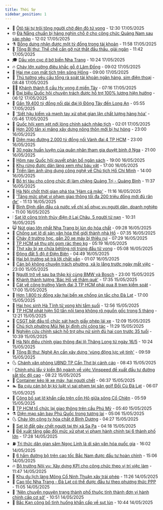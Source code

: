 ```yaml
---
title: Thời Sự
sidebar_position: 1
---
```


<!-- vnexpress-thoi-su:START -->
- 🦒 [Ôtô tải tự trôi tông người chờ đèn đỏ tử vong](https://vnexpress.net/oto-tai-tu-troi-tong-nguoi-cho-den-do-tu-vong-4887273.html) - 12:30 17/05/2025
- 🤓 [Đà Nẵng chuẩn bị hàng nghìn chỗ ở cho công chức Quảng Nam sau sáp nhập](https://vnexpress.net/da-nang-chuan-bi-hang-nghin-cho-o-cho-cong-chuc-quang-nam-sau-sap-nhap-4887267.html) - 12:02 17/05/2025
- ⚗️ [Bỗng dưng nhận được một tỷ đồng trong tài khoản](https://vnexpress.net/bong-dung-nhan-duoc-mot-ty-dong-trong-tai-khoan-4887264.html) - 11:58 17/05/2025
- 🌊 [Tổng Bí thư: Thể chế cần gỡ nút thắt đấu thầu, giải ngân](https://vnexpress.net/tong-bi-thu-the-che-can-go-nut-that-dau-thau-giai-ngan-4887236.html) - 11:42 17/05/2025
- 🎓 [Dầu vón cục ở bờ biển Nha Trang](https://vnexpress.net/dau-von-cuc-o-bo-bien-nha-trang-4887243.html) - 10:24 17/05/2025
- 🔥 [Cháy lớn xưởng điêu khắc gỗ ở Lâm Đồng](https://vnexpress.net/chay-lon-xuong-dieu-khac-go-o-lam-dong-4887227.html) - 09:02 17/05/2025
- 🦏 [Hai mẹ con mất tích trên sông Hồng](https://vnexpress.net/hai-me-con-mat-tich-tren-song-hong-4887212.html) - 09:00 17/05/2025
- 👺 [Thủ tướng yêu cầu tổng rà soát tài khoản ngân hàng, sim điện thoại](https://vnexpress.net/thu-tuong-yeu-cau-tong-ra-soat-tai-khoan-ngan-hang-sim-dien-thoai-4887218.html) - 08:48 17/05/2025
- 🧑‍🏫 [Khánh thành 6 cầu Hy vọng ở miền Tây](https://vnexpress.net/khanh-thanh-6-cau-hy-vong-o-mien-tay-4887001.html) - 07:16 17/05/2025
- 🚦 [Đại biểu Quốc hội chuyên trách được hỗ trợ 100% lương hiện hưởng](https://vnexpress.net/dai-bieu-quoc-hoi-chuyen-trach-duoc-ho-tro-100-luong-hien-huong-4887189.html) - 06:12 17/05/2025
- 🎉 [Gần 19.400 tỷ đồng nối dài đại lộ Đông Tây đến Long An](https://vnexpress.net/gan-19-400-ty-dong-noi-dai-dai-lo-dong-tay-den-long-an-4887197.html) - 05:55 17/05/2025
- 🦒 [&#39;Siết hậu kiểm và mạnh tay xử phạt gian lận chất lượng hàng hóa&#39;](https://vnexpress.net/siet-hau-kiem-va-manh-tay-xu-phat-gian-lan-chat-luong-hang-hoa-4887157.html) - 05:46 17/05/2025
- 🤗 [Quốc hội xem xét nới lỏng chính sách nhập tịch](https://vnexpress.net/quoc-hoi-xem-xet-noi-long-chinh-sach-nhap-tich-4887098.html) - 02:01 17/05/2025
- 💼 [Hơn 200 tấn xi măng xây dựng nông thôn mới bị hư hỏng](https://vnexpress.net/hon-200-tan-xi-mang-xay-dung-nong-thon-moi-bi-hu-hong-4887040.html) - 23:00 16/05/2025
- 🤩 [Diện mạo đường 2.000 tỷ đồng nối Vành đai 4 TP HCM](https://vnexpress.net/dien-mao-duong-2-000-ty-dong-noi-vanh-dai-4-tp-hcm-4886921.html) - 23:00 16/05/2025
- 🤡 [30 ngày huấn luyện của quân nhân tham gia duyệt binh ở Nga](https://vnexpress.net/30-ngay-huan-luyen-cua-quan-nhan-tham-gia-duyet-binh-o-nga-4886527.html) - 21:00 16/05/2025
- 💯 [Hôm nay Quốc hội quyết phân bổ ngân sách](https://vnexpress.net/hom-nay-quoc-hoi-quyet-phan-bo-ngan-sach-4887048.html) - 19:00 16/05/2025
- 👺 [Khu rừng được dân làng xem như báu vật](https://vnexpress.net/khu-rung-duoc-dan-lang-xem-nhu-bau-vat-4886978.html) - 17:00 16/05/2025
- 🌮 [Triển lãm ảnh ứng dụng công nghệ về Chủ tịch Hồ Chí Minh](https://vnexpress.net/trien-lam-anh-ung-dung-cong-nghe-ve-chu-tich-ho-chi-minh-4887134.html) - 14:00 16/05/2025
- 🥸 [Bố trí tàu cho công chức đi làm chặng Quảng Trị - Quảng Bình](https://vnexpress.net/bo-tri-tau-cho-cong-chuc-di-lam-chang-quang-tri-quang-binh-4886973.html) - 11:37 16/05/2025
- 🐻 [Hà Nội chốt thời gian phá tòa &#39;Hàm cá mập&#39;](https://vnexpress.net/ha-noi-chot-thoi-gian-pha-toa-ham-ca-map-4877418.html) - 11:16 16/05/2025
- 👀 [&#39;Tăng mức phạt vi phạm giao thông tối đa 200 triệu đồng mới đủ răn đe&#39;](https://vnexpress.net/tang-muc-phat-vi-pham-giao-thong-toi-da-200-trieu-dong-moi-du-ran-de-4886930.html) - 11:13 16/05/2025
- 🤔 [Bình Định dẫn đầu cả nước về chỉ số phục vụ người dân, doanh nghiệp](https://vnexpress.net/binh-dinh-dan-dau-ca-nuoc-ve-chi-so-phuc-vu-nguoi-dan-doanh-nghiep-4885606.html) - 11:00 16/05/2025
- 🕯 [Sạt lở công trình thủy điện ở Lai Châu, 5 người tử nạn](https://vnexpress.net/sat-lo-cong-trinh-thuy-dien-o-lai-chau-5-nguoi-tu-nan-4886975.html) - 10:31 16/05/2025
- 😺 [Nút giao lớn nhất Nha Trang bị lún do hóa chất](https://vnexpress.net/nut-giao-lon-nhat-nha-trang-bi-lun-do-hoa-chat-4886920.html) - 09:28 16/05/2025
- 🦆 [Chống sạt lở di sản văn hóa thế giới thành nhà Hồ](https://vnexpress.net/chong-sat-lo-di-san-van-hoa-the-gioi-thanh-nha-ho-4886842.html) - 07:35 16/05/2025
- 🧰 [Cháy ở trường học, gần 20 xe máy bị thiêu rụi](https://vnexpress.net/chay-o-truong-hoc-gan-20-xe-may-bi-thieu-rui-4886864.html) - 07:29 16/05/2025
- 🦍 [TP HCM sẽ thu phí gom rác theo kg](https://vnexpress.net/tp-hcm-se-thu-phi-gom-rac-theo-kg-4886770.html) - 05:19 16/05/2025
- 🧰 [Thợ xây bị xe chứa bêtông rơi trúng đầu tử vong](https://vnexpress.net/tho-xay-bi-xe-chua-betong-roi-trung-dau-tu-vong-4886817.html) - 05:08 16/05/2025
- 💃 [Động đất 5 độ ở Điện Biên](https://vnexpress.net/dong-dat-5-do-o-dien-bien-4886806.html) - 04:49 16/05/2025
- 🧰 [Hai bộ trưởng sẽ trả lời chất vấn](https://vnexpress.net/hai-bo-truong-se-tra-loi-chat-van-4886609.html) - 01:07 16/05/2025
- 🚀 [Cán bộ không chuyên trách phường, xã lo lắng trước ngày mất việc](https://vnexpress.net/can-bo-khong-chuyen-trach-phuong-xa-lo-lang-truoc-ngay-mat-viec-4886454.html) - 23:00 15/05/2025
- 🎊 [Người trở về sau ba thập kỷ cùng BMW và Bosch](https://vnexpress.net/nguoi-tro-ve-sau-ba-thap-ky-cung-bmw-va-bosch-4886396.html) - 23:00 15/05/2025
- 🤭 [Khánh thành tượng &#39;Bác Hồ về thăm quê&#39;](https://vnexpress.net/khanh-thanh-tuong-bac-ho-ve-tham-que-4886567.html) - 17:35 15/05/2025
- 🤗 [Cát về công trường Vành đai 3 TP HCM phải qua 8 trạm kiểm soát](https://vnexpress.net/cat-ve-cong-truong-vanh-dai-3-tp-hcm-phai-qua-8-tram-kiem-soat-4886548.html) - 17:00 15/05/2025
- 🌈 [Hơn 1.800 tỷ đồng xây hai bến xe chống ùn tắc cho Đà Lạt](https://vnexpress.net/ben-xe-da-lat-4886520.html) - 17:00 15/05/2025
- 🦣 [Hai học sinh Hà Tĩnh tử vong khi tắm suối](https://vnexpress.net/hai-hoc-sinh-ha-tinh-tu-vong-khi-tam-suoi-4886543.html) - 12:56 15/05/2025
- 🎡 [TP HCM phát hiện 50 tấn nội tạng không rõ nguồn gốc trong 5 tháng](https://vnexpress.net/tp-hcm-phat-hien-50-tan-noi-tang-khong-ro-nguon-goc-trong-5-thang-4886531.html) - 12:21 15/05/2025
- 🦏 [CSGT bắt đầu tổ chức sát hạch giấy phép lái xe](https://vnexpress.net/csgt-bat-dau-to-chuc-sat-hach-giay-phep-lai-xe-4886297.html) - 12:09 15/05/2025
- 🎊 [Chủ tịch phường Mũi Né bị đình chỉ công tác](https://vnexpress.net/chu-tich-phuong-mui-ne-bi-dinh-chi-cong-tac-4886493.html) - 11:29 15/05/2025
- 🫶 [Nghiên cứu chính sách hỗ trợ phụ nữ sinh đủ hai con trước 35 tuổi](https://vnexpress.net/nghien-cuu-chinh-sach-ho-tro-phu-nu-sinh-du-hai-con-truoc-35-tuoi-4886475.html) - 10:39 15/05/2025
- 🤔 [Hà Nội điều chỉnh giao thông đại lộ Thăng Long từ ngày 16/5](https://vnexpress.net/ha-noi-dieu-chinh-giao-thong-dai-lo-thang-long-tu-ngay-16-5-4886480.html) - 10:24 15/05/2025
- 🤠 [Tổng Bí thư: Nghệ An cần xây dựng &#39;vùng động lực vệ tinh&#39;](https://vnexpress.net/tong-bi-thu-nghe-an-can-xay-dung-vung-dong-luc-ve-tinh-4886235.html) - 09:59 15/05/2025
- 🌜 [Chánh văn phòng UBND TP Cần Thơ bị cảnh cáo](https://vnexpress.net/chanh-van-phong-ubnd-tp-can-tho-bi-canh-cao-4886425.html) - 08:43 15/05/2025
- 🕯 [Chính phủ lấy ý kiến Bộ ngành về việc Vinspeed đề xuất đầu tư đường sắt tốc độ cao](https://vnexpress.net/chinh-phu-lay-y-kien-bo-nganh-ve-viec-vinspeed-de-xuat-dau-tu-duong-sat-toc-do-cao-4886381.html) - 08:22 15/05/2025
- 🤔 [Container kéo lê xe máy, hai người chết](https://vnexpress.net/container-keo-le-xe-may-hai-nguoi-chet-4886332.html) - 06:37 15/05/2025
- 🏊 [Ba cựu cán bộ bị kỷ luật vì sai phạm tại sân golf Đồi Cù Đà Lạt](https://vnexpress.net/ba-cuu-can-bo-bi-ky-luat-vi-sai-pham-tai-san-golf-doi-cu-da-lat-4886320.html) - 06:07 15/05/2025
- 🌮 [Công bố sạt lở khẩn cấp trên cồn Hô giữa sông Cổ Chiên](https://vnexpress.net/cong-bo-sat-lo-khan-cap-tren-con-ho-giua-song-co-chien-4886317.html) - 05:59 15/05/2025
- 🫣 [TP HCM tổ chức lại giao thông trên cầu Phú Mỹ](https://vnexpress.net/tp-hcm-to-chuc-lai-giao-thong-tren-cau-phu-my-4886311.html) - 05:40 15/05/2025
- ⚗️ [Diện mạo sân bay Phú Quốc trong tương lai](https://vnexpress.net/dien-mao-san-bay-phu-quoc-trong-tuong-lai-4886288.html) - 05:06 15/05/2025
- 🌜 [Cháy lớn công ty hóa chất ở Bình Dương](https://vnexpress.net/chay-lon-cong-ty-hoa-chat-o-binh-duong-4886264.html) - 04:27 15/05/2025
- 🌁 [Sạt lở đất gây chết người tại thị xã Sa Pa](https://vnexpress.net/sat-lo-dat-gay-chet-nguoi-tai-thi-xa-sa-pa-4886269.html) - 04:18 15/05/2025
- 🐲 [Đề xuất tăng gấp đôi mức xử phạt vi phạm hành chính tại 6 thành phố lớn](https://vnexpress.net/de-xuat-tang-gap-doi-muc-xu-phat-vi-pham-hanh-chinh-tai-6-thanh-pho-lon-4886073.html) - 17:28 14/05/2025
- ⛽️ [Tri thức dân gian sâm Ngọc Linh là di sản văn hóa quốc gia](https://vnexpress.net/tri-thuc-dan-gian-sam-ngoc-linh-la-di-san-van-hoa-quoc-gia-4886074.html) - 16:02 14/05/2025
- 🗽 [6 hầm đường bộ trên cao tốc Bắc Nam được đầu tư hoàn chỉnh](https://vnexpress.net/6-ham-duong-bo-tren-cao-toc-bac-nam-duoc-dau-tu-hoan-chinh-4886075.html) - 15:06 14/05/2025
- 🔥 [Bộ trưởng Nội vụ: Xây dựng KPI cho công chức theo vị trí việc làm](https://vnexpress.net/bo-truong-noi-vu-xay-dung-kpi-cho-cong-chuc-theo-vi-tri-viec-lam-4885947.html) - 11:47 14/05/2025
- 💯 [Khu du lịch làng Mông Cổ Ninh Thuận xây trái phép](https://vnexpress.net/khu-du-lich-lang-mong-co-ninh-thuan-xay-trai-phep-4886015.html) - 11:26 14/05/2025
- 🦆 [Cao tốc Nha Trang - Đà Lạt có thể được đầu tư theo phương thức PPP](https://vnexpress.net/cao-toc-nha-trang-da-lat-co-the-duoc-dau-tu-theo-phuong-thuc-ppp-4885988.html) - 11:05 14/05/2025
- 🫣 [&#39;Nên chuyển nguyên trạng thành phố thuộc tỉnh thành đơn vị hành chính cấp cơ sở&#39;](https://vnexpress.net/nen-chuyen-nguyen-trang-thanh-pho-thuoc-tinh-thanh-don-vi-hanh-chinh-cap-co-so-4885974.html) - 10:51 14/05/2025
- 🤡 [Bắc Kạn công bố tình huống khẩn cấp về sụt lún](https://vnexpress.net/bac-kan-cong-bo-tinh-huong-khan-cap-ve-sut-lun-4885977.html) - 10:44 14/05/2025<!-- vnexpress-thoi-su:END -->